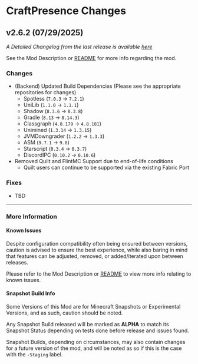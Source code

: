 # CraftPresence Changes

## v2.6.2 (07/29/2025)

_A Detailed Changelog from the last release is
available [here](https://gitlab.com/CDAGaming/CraftPresence/-/compare/release%2Fv2.6.1...release%2Fv2.6.2)_

See the Mod Description or [README](https://gitlab.com/CDAGaming/CraftPresence) for more info regarding the mod.

### Changes

* (Backend) Updated Build Dependencies (Please see the appropriate repositories for changes)
    * Spotless (`7.0.3` -> `7.2.1`)
    * UniLib (`1.1.0` -> `1.1.1`)
    * Shadow (`8.3.6` -> `8.3.8`)
    * Gradle (`8.13` -> `8.14.3`)
    * Classgraph (`4.8.179` -> `4.8.181`)
    * Unimined (`1.3.14` -> `1.3.15`)
    * JVMDowngrader (`1.2.2` -> `1.3.3`)
    * ASM (`9.7.1` -> `9.8`)
    * Starscript (`0.3.4` -> `0.3.7`)
    * DiscordIPC (`0.10.2` -> `0.10.6`)
* Removed Quilt and FlintMC Support due to end-of-life conditions
    * Quilt users can continue to be supported via the existing Fabric Port

### Fixes

* TBD

___

### More Information

#### Known Issues

Despite configuration compatibility often being ensured between versions,
caution is advised to ensure the best experience, while also baring in mind that features can be adjusted, removed, or
added/iterated upon between releases.

Please refer to the Mod Description or [README](https://gitlab.com/CDAGaming/CraftPresence) to view more info relating
to known issues.

#### Snapshot Build Info

Some Versions of this Mod are for Minecraft Snapshots or Experimental Versions, and as such, caution should be noted.

Any Snapshot Build released will be marked as **ALPHA** to match its Snapshot Status depending on tests done before
release
and issues found.

Snapshot Builds, depending on circumstances, may also contain changes for a future version of the mod, and will be noted
as so if this is the case with the `-Staging` label.
